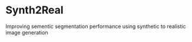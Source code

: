 # Synth2Real
Improving sementic segmentation performance using synthetic to realistic image generation
